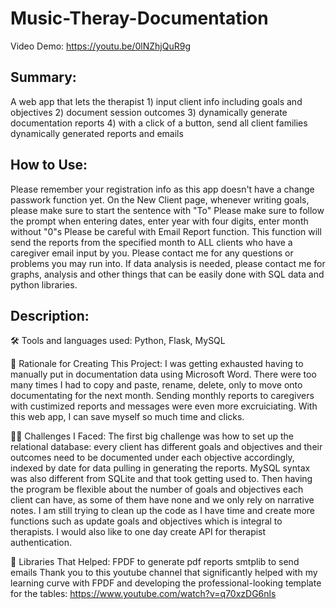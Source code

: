 # Music-Theray-Documentation

Video Demo: https://youtu.be/0lNZhjQuR9g

## Summary:

A web app that lets the therapist 1) input client info including goals and objectives 2) document session outcomes 
3) dynamically generate documentation reports 4) with a click of a button, send all client families dynamically generated reports and emails

## How to Use:

Please remember your registration info as this app doesn't have a change passwork function yet.
On the New Client page, whenever writing goals, please make sure to start the sentence with "To"
Please make sure to follow the prompt when entering dates, enter year with four digits, enter month without "0"s
Please be careful with Email Report function. This function will send the reports from the specified month to ALL clients who have a caregiver email input by you.
Please contact me for any questions or problems you may run into. 
If data analysis is needed, please contact me for graphs, analysis and other things that can be easily done with SQL data and python libraries.

## Description:

🛠️ Tools and languages used: Python, Flask, MySQL

🤔 Rationale for Creating This Project: I was getting exhausted having to manually put in documentation data using Microsoft Word. 
There were too many times I had to copy and paste, rename, delete, only to move onto documentating for the next month. 
Sending monthly reports to caregivers with custimized reports and messages were even more excruiciating. 
With this web app, I can save myself so much time and clicks.

💆‍♀️ Challenges I Faced: The first big challenge was how to set up the relational database: 
every client has different goals and objectives and their outcomes need to be documented under each objective accordingly, 
indexed by date for data pulling in generating the reports. MySQL syntax was also different from SQLite and that took getting used to.
Then having the program be flexible about the number of goals and objectives each client can have, 
as some of them have none and we only rely on narrative notes. 
I am still trying to clean up the code as I have time and create more functions such as update goals and objectives 
which is integral to therapists. I would also like to one day create API for therapist authentication.

📕 Libraries That Helped: FPDF to generate pdf reports smtplib to send emails 
Thank you to this youtube channel that significantly helped with my learning curve with FPDF 
and developing the professional-looking template for the tables: https://www.youtube.com/watch?v=q70xzDG6nls

